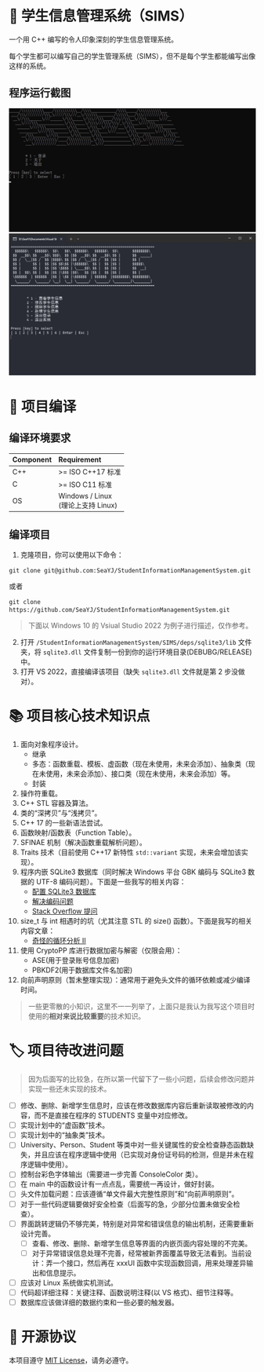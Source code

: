 # 👔 学生信息管理系统（SIMS）

一个用 C++ 编写的令人印象深刻的学生信息管理系统。

每个学生都可以编写自己的学生管理系统（SIMS），但不是每个学生都能编写出像这样的系统。

## 程序运行截图

![Windows CMD](./docs/screenshot_0.jpg)
![Windows Terminal](./docs/screenshot_1.jpg)

# 🏏 项目编译

## 编译环境要求

|Component|Requirement|
|:--|:--|
| C++ | >= ISO C++17 标准|
| C | >= ISO C11 标准 |
| OS | Windows / Linux<br/>(理论上支持 Linux) |

## 编译项目

1. 克隆项目，你可以使用以下命令：
```console
git clone git@github.com:SeaYJ/StudentInformationManagementSystem.git
```
或者
```console
git clone https://github.com/SeaYJ/StudentInformationManagementSystem.git
```

> 下面以 Windows 10 的 Vsiual Studio 2022 为例子进行描述，仅作参考。

2. 打开 `/StudentInformationManagementSystem/SIMS/deps/sqlite3/lib` 文件夹，将 `sqlite3.dll` 文件复制一份到你的运行环境目录(DEBUBG/RELEASE)中。
3. 打开 VS 2022，直接编译该项目（缺失 `sqlite3.dll` 文件就是第 2 步没做对）。

# 📚 项目核心技术知识点

1. 面向对象程序设计。
	- 继承
	- 多态：函数重载、模板、虚函数（现在未使用，未来会添加）、抽象类（现在未使用，未来会添加）、接口类（现在未使用，未来会添加）等。
	- 封装
2. 操作符重载。
3. C++ STL 容器及算法。
4. 类的“深拷贝”与“浅拷贝”。
5. C++ 17 的一些新语法尝试。
6. 函数映射/函数表（Function Table）。
7. SFINAE 机制（解决函数重载解析问题）。
8. Traits 技术（目前使用 C++17 新特性 `std::variant` 实现，未来会增加该实现）。
9. 程序内嵌 SQLite3 数据库（同时解决 Windows 平台 GBK 编码与 SQLite3 数据的 UTF-8 编码问题）。下面是一些我写的相关内容：
	- [配置 SQLite3 数据库](https://www.seayj.cn/articles/94e9/)
	- [解决编码问题](https://www.seayj.cn/articles/94e9/#si-jie-jue-sq-lite-3-zhong-wen-luan-ma-wen-ti)
	- [Stack Overflow 提问]()
10. size_t 与 int 相遇时的坑（尤其注意 STL 的 size() 函数）。下面是我写的相关内容文章：
	- [奇怪的循环分析 II](https://www.seayj.cn/articles/ccac/)
11. 使用 CryptoPP 库进行数据加密与解密（仅限会用）：
	- ASE(用于登录账号信息加密)
	- PBKDF2(用于数据库文件名加密)
12. 向前声明原则（暂未整理实现）：通常用于避免头文件的循环依赖或减少编译时间。

> 一些更零散的小知识，这里不一一列举了，上面只是我认为我写这个项目时使用的**相对来说比较重要**的技术知识。

# 🏷 项目待改进问题

> 因为后面写的比较急，在所以第一代留下了一些小问题，后续会修改问题并实现一些还未实现的技术。

- [ ] 修改、删除、新增学生信息时，应该在修改数据库内容后重新读取被修改的内容，而不是直接在程序的 STUDENTS 变量中对应修改。
- [ ] 实现计划中的“虚函数”技术。
- [ ] 实现计划中的“抽象类”技术。
- [ ] University、Person、Student 等类中对一些关键属性的安全检查静态函数缺失，并且应该在程序逻辑中使用（已实现对身份证号码的检测，但是并未在程序逻辑中使用）。
- [ ] 控制台彩色字体输出（需要进一步完善 ConsoleColor 类）。
- [ ] 在 main 中的函数设计有一点点乱，需要统一再设计，做好封装。
- [ ] 头文件加载问题：应该遵循“单文件最大完整性原则”和“向前声明原则”。
- [ ] 对于一些代码逻辑要做好安全检查（后面写的急，少部分位置未做安全检查）。
- [ ] 界面跳转逻辑仍不够完美，特别是对异常和错误信息的输出机制，还需要重新设计完善。
	- [ ] 查看、修改、删除、新增学生信息等界面的内嵌页面内容处理的不完美。
	- [ ] 对于异常错误信息处理不完善，经常被新界面覆盖导致无法看到。当前设计：弄一个接口，然后再在 xxxUI 函数中实现函数回调，用来处理差异输出和信息提示。 
- [ ] 应该对 Linux 系统做实机测试。
- [ ] 代码超详细注释：关键注释、函数说明注释(以 VS 格式)、细节注释等。
- [ ] 数据库应该做详细的数据约束和一些必要的触发器。

# 📃 开源协议

本项目遵守 [MIT License](./LICENSE)，请务必遵守。